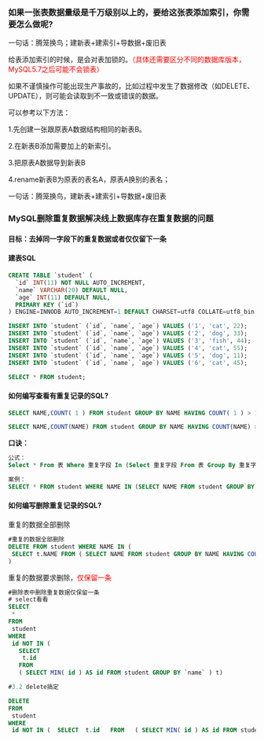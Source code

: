 ### 如果一张表数据量级是千万级别以上的，要给这张表添加索引，你需要怎么做呢?

一句话：腾笼换鸟；建新表+建索引+导数据+废旧表

给表添加索引的时候，是会对表加锁的。<font color = 'red'>（具体还需要区分不同的数据库版本，MySQL5.7之后可能不会锁表）</font>

如果不谨慎操作可能出现生产事故的，比如过程中发生了数据修改（如DELETE、UPDATE），则可能会读取到不一致或错误的数据。

可以参考以下方法：

1.先创建一张跟原表A数据结构相同的新表B。

2.在新表B添加需要加上的新索引。

3.把原表A数据导到新表B

4.rename新表B为原表的表名A，原表A换别的表名；

一句话：腾笼换鸟，建新表+建索引+导数据+废旧表

### MySQL删除重复数据解决线上数据库存在重复数据的问题

#### 目标：去掉同一字段下的重复数据或者仅仅留下一条

#### 建表SQL

```sql
CREATE TABLE `student` (
  `id` INT(11) NOT NULL AUTO_INCREMENT,
  `name` VARCHAR(20) DEFAULT NULL,
  `age` INT(11) DEFAULT NULL,
  PRIMARY KEY (`id`)
) ENGINE=INNODB AUTO_INCREMENT=1 DEFAULT CHARSET=utf8 COLLATE=utf8_bin;

INSERT INTO `student` (`id`, `name`, `age`) VALUES ('1', 'cat', 22);
INSERT INTO `student` (`id`, `name`, `age`) VALUES ('2', 'dog', 33);
INSERT INTO `student` (`id`, `name`, `age`) VALUES ('3', 'fish', 44);
INSERT INTO `student` (`id`, `name`, `age`) VALUES ('4', 'cat', 55);
INSERT INTO `student` (`id`, `name`, `age`) VALUES ('5', 'dog', 11);
INSERT INTO `student` (`id`, `name`, `age`) VALUES ('6', 'cat', 45);

SELECT * FROM student;
```

#### 如何编写查看有重复记录的SQL?

```sql
SELECT NAME,COUNT( 1 ) FROM student GROUP BY NAME HAVING COUNT( 1 ) > 1;

SELECT NAME,COUNT(NAME) FROM student GROUP BY NAME HAVING COUNT(NAME) > 1;
```

**口诀：**

```sql
公式：
Select * From 表 Where 重复字段 In (Select 重复字段 From 表 Group By 重复字段 Having Count(1)>1)

案例：
SELECT * FROM student WHERE NAME IN (SELECT NAME FROM student GROUP BY NAME HAVING COUNT(1)>1)
```

#### 如何编写删除重复记录的SQL?

重复的数据全部删除

```sql
#重复的数据全部删除
DELETE FROM student WHERE NAME IN (
 SELECT t.NAME FROM ( SELECT NAME FROM student GROUP BY NAME HAVING COUNT( 1 ) > 1 ) t
)
```

重复的数据要求删除，<font color = 'red'>仅保留一条</font>

```sql
#删除表中删除重复数据仅保留一条
# select看看
SELECT
 * 
FROM
 student 
WHERE
 id NOT IN (
   SELECT
    t.id 
   FROM
   ( SELECT MIN( id ) AS id FROM student GROUP BY `name` ) t)
```

```sql
#3.2 delete搞定

DELETE
FROM
 student 
WHERE
 id NOT IN (  SELECT  t.id   FROM   ( SELECT MIN( id ) AS id FROM student GROUP BY `name` ) t  )
```



